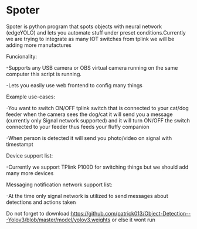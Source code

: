 # Spoter
Spoter is python program that spots objects with neural network (edgeYOLO) and lets you automate stuff under preset conditions.Currently we are trying to integrate as many IOT switches from tplink we will be adding more manufactures

Funcionality:

-Supports any USB camera or OBS virtual camera running on the same computer this script is running.

-Lets you easily use web frontend to config many things

Example use-cases:

-You want to switch ON/OFF tplink switch that is connected to your cat/dog feeder when the camera sees the dog/cat it will send you a message (currently only Signal network supported) and it will turn ON/OFF the switch connected to your feeder thus feeds your fluffy companion

-When person is detected it will send you photo/video on signal with timestampt 

Device support list:

-Currently we support TPlink P100D for switching things but we should add many more devices

Messaging notification network support list:

-At the time only signal network is utilized to send messages about detections and actions taken



Do not forget to download:https://github.com/patrick013/Object-Detection---Yolov3/blob/master/model/yolov3.weights or else it wont run
